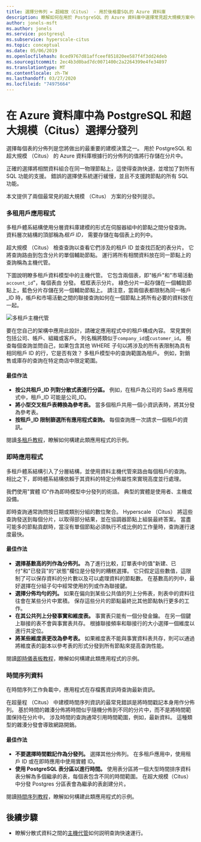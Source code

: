 ```yaml
---
title: 選擇分佈列 = 超縮放（Citus） - 用於後格雷SQL的 Azure 資料庫
description: 瞭解如何在用於 PostgreSQL 的 Azure 資料庫中選擇常見超大規模方案中的分發列。
author: jonels-msft
ms.author: jonels
ms.service: postgresql
ms.subservice: hyperscale-citus
ms.topic: conceptual
ms.date: 05/06/2019
ms.openlocfilehash: 8ced9767d81affceef851820ee587f4f3dd24deb
ms.sourcegitcommit: 2ec4b3d0bad7dc0071400c2a2264399e4fe34897
ms.translationtype: MT
ms.contentlocale: zh-TW
ms.lasthandoff: 03/27/2020
ms.locfileid: "74975664"
---
```

# <a name="choose-distribution-columns-in-azure-database-for-postgresql--hyperscale-citus"></a>在 Azure 資料庫中為 PostgreSQL 和超大規模（Citus）選擇分發列

選擇每個表的分佈列是您將做出的最重要的建模決策之一。 用於 PostgreSQL 和超大規模 （Citus） 的 Azure 資料庫根據行的分佈列的值將行存儲在分片中。

正確的選擇將相關資料組合在同一物理節點上，這使得查詢快速，並增加了對所有 SQL 功能的支援。 錯誤的選擇使系統運行緩慢，並且不支援跨節點的所有 SQL 功能。

本文提供了兩個最常見的超大規模 （Citus） 方案的分發列提示。

### <a name="multi-tenant-apps"></a>多租用戶應用程式

多租戶體系結構使用分層資料庫建模的形式在伺服器組中的節點之間分發查詢。 資料層次結構的頂部稱為*租戶 ID，* 需要存儲在每個表上的列中。

超大規模 （Citus） 檢查查詢以查看它們涉及的租戶 ID 並查找匹配的表分片。 它將查詢路由到包含分片的單個輔助節點。 運行將所有相關資料放在同一節點上的查詢稱為主機代管。

下圖說明瞭多租戶資料模型中的主機代管。 它包含兩個表，即"帳戶"和"市場活動`account_id`"，每個表由 分發。 框框表示分片。 綠色分片一起存儲在一個輔助節點上，藍色分片存儲在另一個輔助節點上。 請注意，當兩個表都限制為同一帳戶\_ID 時，帳戶和市場活動之間的聯接查詢如何在一個節點上將所有必要的資料放在一起。

![多租戶主機代管](media/concepts-hyperscale-choosing-distribution-column/multi-tenant-colocation.png)

要在您自己的架構中應用此設計，請確定應用程式中的租戶構成內容。 常見實例包括公司、帳戶、組織或客戶。 列名稱將類似于`company_id`或`customer_id`。 檢查每個查詢並問自己，如果包含其他 WHERE 子句以將涉及的所有表限制為具有相同租戶 ID 的行，它是否有效？
多租戶模型中的查詢範圍為租戶。 例如，對銷售或庫存的查詢在特定商店中限定範圍。

#### <a name="best-practices"></a>最佳作法

-   **按公共租戶\_ID 列對分散式表進行分區。** 例如，在租戶為公司的 SaaS 應用程式中，租戶\_ID 可能是公司\_ID。
-   **將小型交叉租戶表轉換為參考表。** 當多個租戶共用一個小資訊表時，將其分發為參考表。
-   **按租戶\_ID 限制篩選所有應用程式查詢。** 每個查詢應一次請求一個租戶的資訊。

閱讀[多租戶教程](./tutorial-design-database-hyperscale-multi-tenant.md)，瞭解如何構建此類應用程式的示例。

### <a name="real-time-apps"></a>即時應用程式

多租戶體系結構引入了分層結構，並使用資料主機代管來路由每個租戶的查詢。 相比之下，即時體系結構依賴于其資料的特定分佈屬性來實現高度並行處理。

我們使用"實體 ID"作為即時模型中分發列的術語。 典型的實體是使用者、主機或設備。

即時查詢通常詢問按日期或類別分組的數位聚合。 Hyperscale （Citus） 將這些查詢發送到每個分片，以取得部分結果，並在協調器節點上組裝最終答案。 當盡可能多的節點貢獻時，當沒有單個節點必須執行不成比例的工作量時，查詢運行速度最快。

#### <a name="best-practices"></a>最佳作法

-   **選擇基數高的列作為分佈列。** 為了進行比較，訂單表中的值"新建、已付"和"已發貨"的"狀態"欄位是分發列的糟糕選擇。 它只假定這些數值，這限制了可以保存資料的分片數以及可以處理資料的節點數。 在基數高的列中，最好選擇在分組子句中經常使用的列或作為聯接鍵。
-   **選擇分佈均勻的列。** 如果在偏向到某些公共值的列上分佈表，則表中的資料往往會在某些分片中累積。 保存這些分片的節點最終比其他節點執行更多的工作。
-   **在其公共列上分發事實和維度表。**
    事實表只能有一個分發金鑰。 在另一個鍵上聯接的表不會與事實表共存。 根據聯接頻率和聯接行的大小選擇一個維度以進行共定位。
-   **將某些維度表更改為參考表。** 如果維度表不能與事實資料表共存，則可以通過將維度表的副本以參考表的形式分發到所有節點來提高查詢性能。

閱讀[即時儀表板教程](./tutorial-design-database-hyperscale-realtime.md)，瞭解如何構建此類應用程式的示例。

### <a name="time-series-data"></a>時間序列資料

在時間序列工作負載中，應用程式在存檔舊資訊時查詢最新資訊。

在超量程 （Citus） 中建模時間序列資訊的最常見錯誤是將時間戳記本身用作分佈列。 基於時間的雜湊分佈將時間似乎隨機分佈到不同的分片中，而不是將時間範圍保持在分片中。 涉及時間的查詢通常引用時間範圍，例如，最新資料。 這種類型的雜湊分發會導致網路開銷。

#### <a name="best-practices"></a>最佳作法

-   **不要選擇時間戳記作為分發列。** 選擇其他分佈列。 在多租戶應用中，使用租戶 ID 或在即時應用中使用實體 ID。
-   **使用 PostgreSQL 表分區以進行時間。** 使用表分區將一個大型時間排序資料表分解為多個繼承的表，每個表包含不同的時間範圍。 在超大規模（Citus）中分發 Postgres 分區表會為繼承的表創建分片。

閱讀[時間序列教程](https://aka.ms/hyperscale-tutorial-timeseries)，瞭解如何構建此類應用程式的示例。

## <a name="next-steps"></a>後續步驟
- 瞭解分散式資料之間的[主機代管](concepts-hyperscale-colocation.md)如何説明查詢快速運行。
